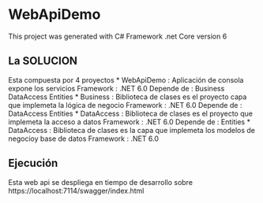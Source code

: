 # WebApiDemo

This project was generated with C# Framework .net Core version 6

## La SOLUCION

Esta compuesta por 4 proyectos
	* WebApiDemo : 	Aplicación de consola expone los servicios
					Framework : .NET 6.0
					Depende de :
						Business
						DataAccess
						Entities
	* Business : 	Biblioteca de clases es el proyecto capa que implemeta la lógica de negocio
					Framework : .NET 6.0
					Depende de :
						DataAccess
						Entities
	* DataAccess : 	Biblioteca de clases es el proyecto que implemeta la acceso a datos
					Framework : .NET 6.0
					Depende de :
						Entities
	* DataAccess : 	Biblioteca de clases es la capa que implemeta los modelos de negocioy base de datos
					Framework : .NET 6.0
					
## Ejecución

Esta web api se despliega en tiempo de desarrollo sobre https://localhost:7114/swagger/index.html
